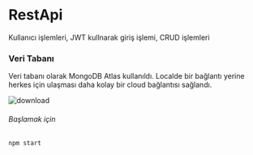 # RestApi

Kullanıcı işlemleri, JWT kullnarak giriş işlemi, CRUD işlemleri


### Veri Tabanı

Veri tabanı olarak MongoDB Atlas kullanıldı. Localde bir bağlantı yerine herkes için ulaşması daha kolay bir cloud bağlantısı sağlandı.

![download](https://user-images.githubusercontent.com/79011604/210077150-384c998a-30b5-4281-9187-bffa371b20b8.png)


###### Başlamak için
`
npm start
`
